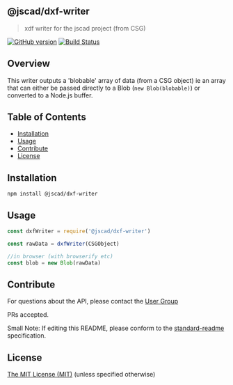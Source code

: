 ## @jscad/dxf-writer

> xdf writer for the jscad project (from CSG)

[![GitHub version](https://badge.fury.io/gh/jscad%2Fio.svg)](https://badge.fury.io/gh/jscad%2Fdxf-writer)
[![Build Status](https://travis-ci.org/jscad/io.svg)](https://travis-ci.org/jscad/dxf-writer)

## Overview

This writer outputs a 'blobable' array of data (from a CSG object)
ie an array that can either be passed directly to a Blob (`new Blob(blobable)`)
or converted to a Node.js buffer.

## Table of Contents

- [Installation](#installation)
- [Usage](#usage)
- [Contribute](#contribute)
- [License](#license)


## Installation

```
npm install @jscad/dxf-writer
```

## Usage


```javascript
const dxfWriter = require('@jscad/dxf-writer')

const rawData = dxfWriter(CSGObject)

//in browser (with browserify etc)
const blob = new Blob(rawData)

```


## Contribute

For questions about the API, please contact the [User Group](https://plus.google.com/communities/114958480887231067224)

PRs accepted.

Small Note: If editing this README, please conform to the [standard-readme](https://github.com/RichardLitt/standard-readme) specification.


## License

[The MIT License (MIT)](https://github.com/jscad/io/blob/master/LICENSE)
(unless specified otherwise)
